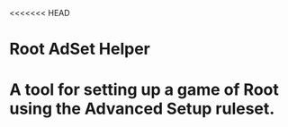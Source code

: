 <<<<<<< HEAD
# Root AdSet Helper

A tool for setting up a game of Root using the Advanced Setup ruleset.
=======